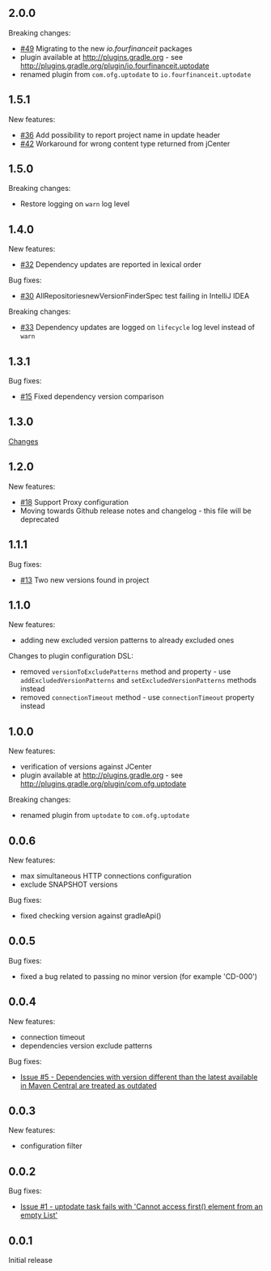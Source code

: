 2.0.0
-----
Breaking changes:
* [#49](https://github.com/4finance/uptodate-gradle-plugin/issues/49) Migrating to the new *io.fourfinanceit* packages
* plugin available at http://plugins.gradle.org - see http://plugins.gradle.org/plugin/io.fourfinanceit.uptodate
* renamed plugin from `com.ofg.uptodate` to `io.fourfinanceit.uptodate`

1.5.1
-----
New features:
* [#36](https://github.com/4finance/uptodate-gradle-plugin/pull/36) Add possibility to report project name in update header
* [#42](https://github.com/4finance/uptodate-gradle-plugin/pull/46) Workaround for wrong content type returned from jCenter

1.5.0
-----
Breaking changes:
* Restore logging on `warn` log level

1.4.0
-----
New features:
* [#32](https://github.com/4finance/uptodate-gradle-plugin/pull/32) Dependency updates are reported in lexical order

Bug fixes:
* [#30](https://github.com/4finance/uptodate-gradle-plugin/issues/30) AllRepositoriesnewVersionFinderSpec test failing in IntelliJ IDEA

Breaking changes:
* [#33](https://github.com/4finance/uptodate-gradle-plugin/pull/33) Dependency updates are logged on `lifecycle` log level instead of `warn`

1.3.1
-----
Bug fixes:
* [#15](https://github.com/4finance/uptodate-gradle-plugin/issues/25) Fixed dependency version comparison

1.3.0
-----
[Changes](https://github.com/4finance/uptodate-gradle-plugin/issues?q=is%3Aissue+is%3Aclosed+milestone%3A1.3.0)

1.2.0
-----
New features:
* [#18](https://github.com/4finance/uptodate-gradle-plugin/issues/18) Support Proxy configuration
* Moving towards Github release notes and changelog - this file will be deprecated

1.1.1
-----
Bug fixes:
* [#13](https://github.com/4finance/uptodate-gradle-plugin/issues/13) Two new versions found in project

1.1.0
-----
New features:
* adding new excluded version patterns to already excluded ones

Changes to plugin configuration DSL:
* removed `versionToExcludePatterns` method and property - use `addExcludedVersionPatterns` and `setExcludedVersionPatterns` methods instead
* removed `connectionTimeout` method - use `connectionTimeout` property instead

1.0.0
-----
New features:
* verification of versions against JCenter
* plugin available at http://plugins.gradle.org - see http://plugins.gradle.org/plugin/com.ofg.uptodate

Breaking changes:
* renamed plugin from `uptodate` to `com.ofg.uptodate`

0.0.6
-----
New features:
* max simultaneous HTTP connections configuration
* exclude SNAPSHOT versions

Bug fixes:
* fixed checking version against gradleApi()

0.0.5
-----
Bug fixes:
* fixed a bug related to passing no minor version (for example 'CD-000')

0.0.4
-----
New features:
* connection timeout
* dependencies version exclude patterns

Bug fixes:
* [Issue #5 - Dependencies with version different than the latest available in Maven Central are treated as outdated](https://github.com/4finance/uptodate-gradle-plugin/issues/5)

0.0.3
-----
New features:
* configuration filter

0.0.2
-----
Bug fixes:
* [Issue #1 - uptodate task fails with 'Cannot access first() element from an empty List'](https://github.com/4finance/uptodate-gradle-plugin/issues/1)

0.0.1
-----
Initial release
